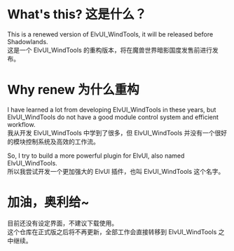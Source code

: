 # What's this? 这是什么？
This is a renewed version of ElvUI_WindTools, it will be released before Shadowlands.  
这是一个 ElvUI_WindTools 的重构版本，将在魔兽世界暗影国度发售前进行发布。

# Why renew 为什么重构
I have learned a lot from developing ElvUI_WindTools in these years, but ElvUI_WindTools do not have a good module control system and efficient workflow.  
我从开发 ElvUI_WindTools 中学到了很多，但 ElvUI_WindTools 并没有一个很好的模块控制系统及高效的工作流。

So, I try to build a more powerful plugin for ElvUI, also named ElvUI_WindTools.  
所以我尝试开发一个更加强大的 ElvUI 插件，也叫 ElvUI_WindTools 这个名字。

# 加油，奥利给~
目前还没有设定界面，不建议下载使用。  
这个仓库在正式版之后将不再更新，全部工作会直接转移到 ElvUI_WindTools 之中继续。
